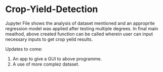 # Crop-Yield-Detection

Jupyter File shows the analysis of dataset mentioned and an approprite regression model was applied after testing multiple degrees. In final main meathod, above created function can be called wherein user can input necessary inputs to get crop yeild results. 

Updates to come: 
  1) An app to give a GUI to above programme.
  2) A use of more complez dataset. 
